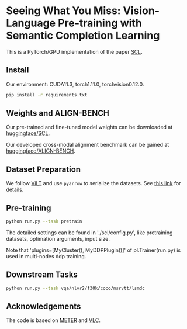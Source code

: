 # Seeing What You Miss: Vision-Language Pre-training with Semantic Completion Learning

This is a PyTorch/GPU implementation of the paper [SCL](https://arxiv.org/pdf/2211.13437.pdf). 


## Install

Our environment: CUDA11.3, torch1.11.0, torchvision0.12.0.

```bash
pip install -r requirements.txt
```

## Weights and ALIGN-BENCH

Our pre-trained and fine-tuned model weights can be downloaded at [huggingface/SCL](https://huggingface.co/jiyatai/SCL).

Our developed cross-modal alignment benchmark can be gained at [huggingface/ALIGN-BENCH](https://huggingface.co/datasets/jiyatai/ALIGN-BENCH).

## Dataset Preparation

We follow [ViLT](https://github.com/dandelin/ViLT) and use `pyarrow` to serialize the datasets. See [this link](https://github.com/dandelin/ViLT/blob/master/DATA.md) for details.

## Pre-training

```bash
python run.py --task pretrain
```

The detailed settings can be found in './scl/config.py', like pretraining datasets, optimation arguments, input size. 

Note that 'plugins=[MyCluster(), MyDDPPlugin()]' of pl.Trainer(run.py) is used in multi-nodes ddp training.

## Downstream Tasks

```bash
python run.py --task vqa/nlvr2/f30k/coco/msrvtt/lsmdc
```


## Acknowledgements

The code is based on [METER](https://github.com/zdou0830/METER) and [VLC](https://github.com/guilk/VLC).

